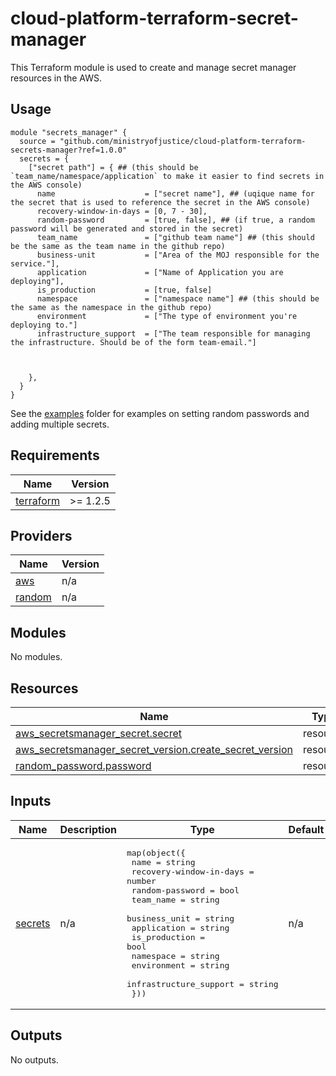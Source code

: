 # cloud-platform-terraform-secret-manager

This Terraform module is used to create and manage secret manager resources in the AWS.

## Usage

```
module "secrets_manager" {
  source = "github.com/ministryofjustice/cloud-platform-terraform-secrets-manager?ref=1.0.0"
  secrets = {
    ["secret path"] = { ## (this should be `team_name/namespace/application` to make it easier to find secrets in the AWS console)
      name                    = ["secret name"], ## (uqique name for the secret that is used to reference the secret in the AWS console)
      recovery-window-in-days = [0, 7 - 30],
      random-password         = [true, false], ## (if true, a random password will be generated and stored in the secret)
      team_name               = ["github team name"] ## (this should be the same as the team name in the github repo)
      business-unit           = ["Area of the MOJ responsible for the service."],
      application             = ["Name of Application you are deploying"],
      is_production           = [true, false] 
      namespace               = ["namespace name"] ## (this should be the same as the namespace in the github repo)
      environment             = ["The type of environment you're deploying to."] 
      infrastructure_support  = ["The team responsible for managing the infrastructure. Should be of the form team-email."] 



    },
  }
}
```

See the [examples](examples/) folder for examples on setting random passwords and adding multiple secrets.

<!--- BEGIN_TF_DOCS --->
## Requirements

| Name | Version |
|------|---------|
| <a name="requirement_terraform"></a> [terraform](#requirement\_terraform) | >= 1.2.5 |

## Providers

| Name | Version |
|------|---------|
| <a name="provider_aws"></a> [aws](#provider\_aws) | n/a |
| <a name="provider_random"></a> [random](#provider\_random) | n/a |

## Modules

No modules.

## Resources

| Name | Type |
|------|------|
| [aws_secretsmanager_secret.secret](https://registry.terraform.io/providers/hashicorp/aws/latest/docs/resources/secretsmanager_secret) | resource |
| [aws_secretsmanager_secret_version.create_secret_version](https://registry.terraform.io/providers/hashicorp/aws/latest/docs/resources/secretsmanager_secret_version) | resource |
| [random_password.password](https://registry.terraform.io/providers/hashicorp/random/latest/docs/resources/password) | resource |

## Inputs

| Name | Description | Type | Default | Required |
|------|-------------|------|---------|:--------:|
| <a name="input_secrets"></a> [secrets](#input\_secrets) | n/a | <pre>map(object({<br>    name                    = string<br>    recovery-window-in-days = number<br>    random-password         = bool<br>    team_name               = string<br>    business_unit           = string<br>    application             = string<br>    is_production           = bool<br>    namespace               = string<br>    environment             = string<br>    infrastructure_support  = string<br>  }))</pre> | n/a | yes |

## Outputs

No outputs.

<!--- END_TF_DOCS --->
